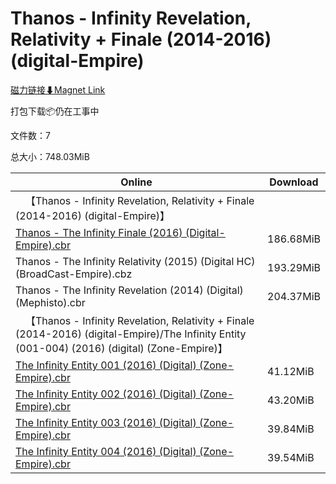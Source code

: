 # Thanos - Infinity Revelation, Relativity + Finale (2014-2016) (digital-Empire)

[磁力链接⬇Magnet Link](magnet:?xt=urn:btih:849756ff72fb9f27adb45e5be4ad80e8c5c617f2&dn=Thanos%20-%20Infinity%20Revelation%2C%20Relativity%20%2B%20Finale%20%282014-2016%29%20%28digital-Empire%29)

打包下载📦仍在工事中

文件数：7

总大小：748.03MiB

Online | Download
--- | ---
&emsp;【Thanos - Infinity Revelation, Relativity + Finale (2014-2016) (digital-Empire)】 | 
[Thanos - The Infinity Finale (2016) (Digital-Empire).cbr](https://github.com/alicewish/markdown/blob/master/comic/Thanos-Infinity-Finale-2016-Digital-Empire-cbr.md) | 186.68MiB
Thanos - The Infinity Relativity (2015) (Digital HC) (BroadCast-Empire).cbz | 193.29MiB
Thanos - The Infinity Revelation (2014) (Digital) (Mephisto).cbr | 204.37MiB
&emsp;【Thanos - Infinity Revelation, Relativity + Finale (2014-2016) (digital-Empire)/The Infinity Entity (001-004) (2016) (digital) (Zone-Empire)】 | 
[The Infinity Entity 001 (2016) (Digital) (Zone-Empire).cbr](https://github.com/alicewish/markdown/blob/master/comic/Infinity-Entity-001-2016-Digital-Zone-Empire-cbr.md) | 41.12MiB
[The Infinity Entity 002 (2016) (Digital) (Zone-Empire).cbr](https://github.com/alicewish/markdown/blob/master/comic/Infinity-Entity-002-2016-Digital-Zone-Empire-cbr.md) | 43.20MiB
[The Infinity Entity 003 (2016) (Digital) (Zone-Empire).cbr](https://github.com/alicewish/markdown/blob/master/comic/Infinity-Entity-003-2016-Digital-Zone-Empire-cbr.md) | 39.84MiB
[The Infinity Entity 004 (2016) (Digital) (Zone-Empire).cbr](https://github.com/alicewish/markdown/blob/master/comic/Infinity-Entity-004-2016-Digital-Zone-Empire-cbr.md) | 39.54MiB